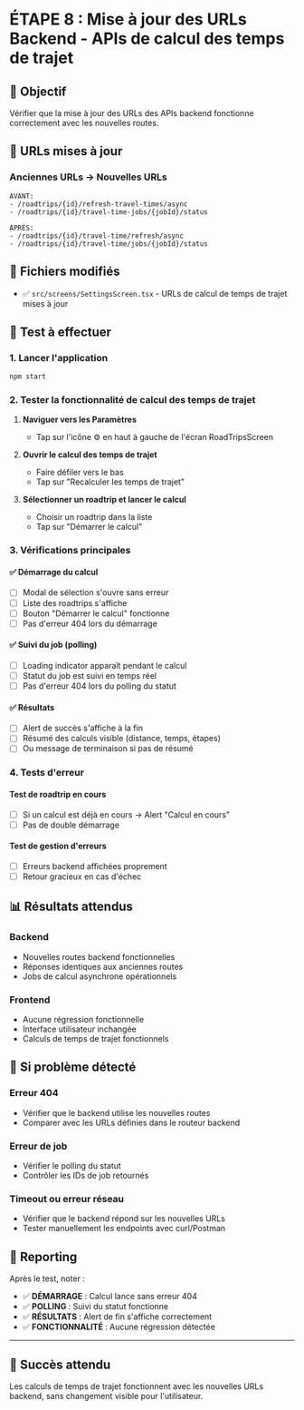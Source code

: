 # ÉTAPE 8 : Mise à jour des URLs Backend - APIs de calcul des temps de trajet

## 🎯 Objectif
Vérifier que la mise à jour des URLs des APIs backend fonctionne correctement avec les nouvelles routes.

## 🔄 URLs mises à jour

### Anciennes URLs → Nouvelles URLs
```
AVANT:
- /roadtrips/{id}/refresh-travel-times/async
- /roadtrips/{id}/travel-time-jobs/{jobId}/status

APRÈS:
- /roadtrips/{id}/travel-time/refresh/async
- /roadtrips/{id}/travel-time/jobs/{jobId}/status
```

## 📁 Fichiers modifiés
- ✅ `src/screens/SettingsScreen.tsx` - URLs de calcul de temps de trajet mises à jour

## 📱 Test à effectuer

### 1. Lancer l'application
```bash
npm start
```

### 2. Tester la fonctionnalité de calcul des temps de trajet
1. **Naviguer vers les Paramètres**
   - Tap sur l'icône ⚙️ en haut à gauche de l'écran RoadTripsScreen
   
2. **Ouvrir le calcul des temps de trajet**
   - Faire défiler vers le bas
   - Tap sur "Recalculer les temps de trajet"
   
3. **Sélectionner un roadtrip et lancer le calcul**
   - Choisir un roadtrip dans la liste
   - Tap sur "Démarrer le calcul"

### 3. Vérifications principales

#### ✅ Démarrage du calcul
- [ ] Modal de sélection s'ouvre sans erreur
- [ ] Liste des roadtrips s'affiche
- [ ] Bouton "Démarrer le calcul" fonctionne
- [ ] Pas d'erreur 404 lors du démarrage

#### ✅ Suivi du job (polling)
- [ ] Loading indicator apparaît pendant le calcul
- [ ] Statut du job est suivi en temps réel
- [ ] Pas d'erreur 404 lors du polling du statut

#### ✅ Résultats
- [ ] Alert de succès s'affiche à la fin
- [ ] Résumé des calculs visible (distance, temps, étapes)
- [ ] Ou message de terminaison si pas de résumé

### 4. Tests d'erreur

#### Test de roadtrip en cours
- [ ] Si un calcul est déjà en cours → Alert "Calcul en cours"
- [ ] Pas de double démarrage

#### Test de gestion d'erreurs
- [ ] Erreurs backend affichées proprement
- [ ] Retour gracieux en cas d'échec

## 📊 Résultats attendus

### Backend
- Nouvelles routes backend fonctionnelles
- Réponses identiques aux anciennes routes
- Jobs de calcul asynchrone opérationnels

### Frontend
- Aucune régression fonctionnelle
- Interface utilisateur inchangée
- Calculs de temps de trajet fonctionnels

## 🚨 Si problème détecté

### Erreur 404
- Vérifier que le backend utilise les nouvelles routes
- Comparer avec les URLs définies dans le routeur backend

### Erreur de job
- Vérifier le polling du statut
- Contrôler les IDs de job retournés

### Timeout ou erreur réseau
- Vérifier que le backend répond sur les nouvelles URLs
- Tester manuellement les endpoints avec curl/Postman

## 📝 Reporting

Après le test, noter :
- ✅ **DÉMARRAGE** : Calcul lance sans erreur 404
- ✅ **POLLING** : Suivi du statut fonctionne
- ✅ **RÉSULTATS** : Alert de fin s'affiche correctement
- ✅ **FONCTIONNALITÉ** : Aucune régression détectée

---

## 🎉 Succès attendu
Les calculs de temps de trajet fonctionnent avec les nouvelles URLs backend, sans changement visible pour l'utilisateur.

